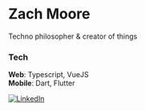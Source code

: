 <!-- <style>
    * {
        cursor: url(cursor.png), auto;
    }
    .title {
        color: #aaaaff;
        transition: color 0.5s;
        display: flex;
        justify-content:center;
        align-items: center;
        width: 100%;

    }
    .title:hover {
        color: #ccccff;
        text-shadow: 0 0 5px #ccccff;
    }
    .sub-title {
        padding-left: 10px;
        font-size: 0.8em;
    }
    .badges {
        display: flex;
        justify-content:center;
    }
    .link-badges {
        width: 100%;
        display: flex;
        justify-content:center;
        cursor: url('cursor.png'), default;
    }
    .link-badges:hover {
        transform: scale(1.1);
        cursor: url('cursor.png'), default;
    }
</style> -->

# Zach Moore

Techno philosopher & creator of things

### **Tech**

**Web**: Typescript, VueJS<br/>
**Mobile**: Dart, Flutter

[![LinkedIn](https://img.shields.io/badge/LinkedIn-0077B5?style=for-the-badge&logo=linkedin&logoColor=white)](https://linkedin.com/in/zachmoore1)

<!-- <div class="badges" align="middle">

![GithubStats](https://github-readme-stats.vercel.app/api?username=zachacious&theme=dracula&count_private=True&hide=contribs,issues&show_icons=Truet&hide_border=True&hide_rank=True)

![GithubStats](https://github-readme-stats.vercel.app/api/top-langs/?username=zachacious&theme=dracula&layout=compact&hide_border=True&langs_count=10)

</div> -->
